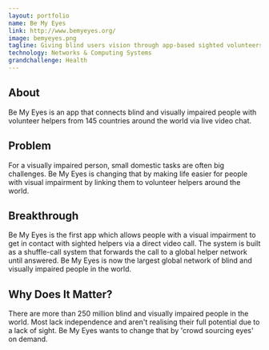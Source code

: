 ```yaml
---
layout: portfolio
name: Be My Eyes
link: http://www.bemyeyes.org/
image: bemyeyes.png
tagline: Giving blind users vision through app-based sighted volunteers.
technology: Networks & Computing Systems
grandchallenge: Health
---
```

## About

Be My Eyes is an app that connects blind and visually impaired people with volunteer helpers from 145 countries around the world via live video chat.

## Problem

For a visually impaired person, small domestic tasks are often big challenges. Be My Eyes is changing that by making life easier for people with visual impairment by linking them to volunteer helpers around the world. 

## Breakthrough

Be My Eyes is the first app which allows people with a visual impairment to get in contact with sighted helpers via a direct video call. The system is built as a shuffle-call system that forwards the call to a global helper network until answered. Be My Eyes is now the largest global network of blind and visually impaired people in the world. 

## Why Does It Matter?

There are more than 250 million blind and visually impaired people in the world. Most lack independence and aren't realising their full potential due to a lack of sight. Be My Eyes wants to change that by 'crowd sourcing eyes' on demand.
